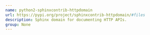 ```yaml
---
name: python2-sphinxcontrib-httpdomain
url: https://pypi.org/project/sphinxcontrib-httpdomain/#files
description: Sphinx domain for documenting HTTP APIs.
group: None
---
```

